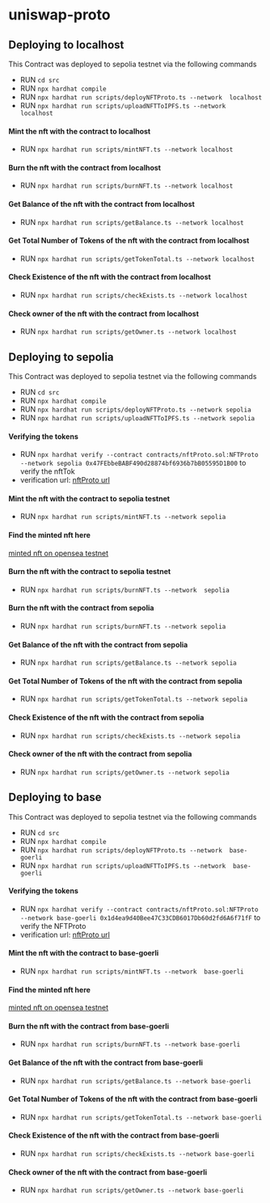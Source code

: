 # uniswap-proto

## Deploying to localhost

This Contract was deployed to sepolia testnet via the following commands

- RUN `cd src`
- RUN `npx hardhat compile`
- RUN `npx hardhat run scripts/deployNFTProto.ts --network  localhost`
- RUN `npx hardhat run scripts/uploadNFTToIPFS.ts --network  localhost`

#### Mint the nft with the contract to localhost
- RUN `npx hardhat run scripts/mintNFT.ts --network localhost`

#### Burn the nft with the contract from localhost
- RUN `npx hardhat run scripts/burnNFT.ts --network localhost`

#### Get Balance of the nft with the contract from localhost
- RUN `npx hardhat run scripts/getBalance.ts --network localhost`

#### Get Total Number of Tokens of the nft with the contract from localhost
- RUN `npx hardhat run scripts/getTokenTotal.ts --network localhost`

#### Check Existence of the nft with the contract from localhost
- RUN `npx hardhat run scripts/checkExists.ts --network localhost`

#### Check owner of the nft with the contract from localhost
- RUN `npx hardhat run scripts/getOwner.ts --network localhost`

## Deploying to sepolia

This Contract was deployed to sepolia testnet via the following commands

- RUN `cd src`
- RUN `npx hardhat compile`
- RUN `npx hardhat run scripts/deployNFTProto.ts --network sepolia`
- RUN `npx hardhat run scripts/uploadNFTToIPFS.ts --network sepolia`

#### Verifying the tokens
- RUN `npx hardhat verify --contract contracts/nftProto.sol:NFTProto  --network sepolia 0x47FEbbeBABF490d28874bf6936b7bB05595D1B00` to verify the nftTok
- verification url: [nftProto url](https://sepolia.etherscan.io/address/0x47FEbbeBABF490d28874bf6936b7bB05595D1B00#code)

#### Mint the nft with the contract to sepolia testnet
- RUN `npx hardhat run scripts/mintNFT.ts --network sepolia`

#### Find the minted nft here
[minted nft on opensea testnet](https://testnets.opensea.io/assets?search[query]=0x47FEbbeBABF490d28874bf6936b7bB05595D1B00)


#### Burn the nft with the contract to sepolia testnet
- RUN `npx hardhat run scripts/burnNFT.ts --network  sepolia`

#### Burn the nft with the contract from sepolia
- RUN `npx hardhat run scripts/burnNFT.ts --network sepolia`

#### Get Balance of the nft with the contract from sepolia
- RUN `npx hardhat run scripts/getBalance.ts --network sepolia`

#### Get Total Number of Tokens of the nft with the contract from sepolia
- RUN `npx hardhat run scripts/getTokenTotal.ts --network sepolia`

#### Check Existence of the nft with the contract from sepolia
- RUN `npx hardhat run scripts/checkExists.ts --network sepolia`

#### Check owner of the nft with the contract from sepolia
- RUN `npx hardhat run scripts/getOwner.ts --network sepolia`

## Deploying to base

This Contract was deployed to sepolia testnet via the following commands

- RUN `cd src`
- RUN `npx hardhat compile`
- RUN `npx hardhat run scripts/deployNFTProto.ts --network  base-goerli`
- RUN `npx hardhat run scripts/uploadNFTToIPFS.ts --network  base-goerli`

#### Verifying the tokens
- RUN `npx hardhat verify --contract contracts/nftProto.sol:NFTProto  --network base-goerli 0x1d4ea9d40Bee47C33CDB6017Db60d2fd6A6f71fF` to verify the NFTProto
- verification url: [nftProto url](https://goerli.basescan.org/address/0x1d4ea9d40Bee47C33CDB6017Db60d2fd6A6f71fF#code)


#### Mint the nft with the contract to base-goerli
- RUN `npx hardhat run scripts/mintNFT.ts --network  base-goerli`

#### Find the minted nft here
[minted nft on opensea testnet](https://testnets.opensea.io/assets?search[query]=0x1d4ea9d40Bee47C33CDB6017Db60d2fd6A6f71fF)

#### Burn the nft with the contract from base-goerli
- RUN `npx hardhat run scripts/burnNFT.ts --network base-goerli`

#### Get Balance of the nft with the contract from base-goerli
- RUN `npx hardhat run scripts/getBalance.ts --network base-goerli`

#### Get Total Number of Tokens of the nft with the contract from base-goerli
- RUN `npx hardhat run scripts/getTokenTotal.ts --network base-goerli`

#### Check Existence of the nft with the contract from base-goerli
- RUN `npx hardhat run scripts/checkExists.ts --network base-goerli`

#### Check owner of the nft with the contract from base-goerli
- RUN `npx hardhat run scripts/getOwner.ts --network base-goerli`

